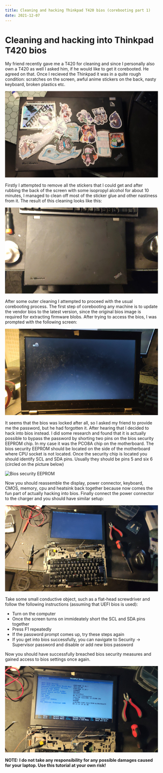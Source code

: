 ```yaml
---
title: Cleaning and hacking Thinkpad T420 bios (corebooting part 1)
date: 2021-12-07
---
```


# Cleaning and hacking into Thinkpad T420 bios

My friend recently gave me a T420 for cleaning and since I personally also own
a T420 as well I asked him, if he would like to get it corebooted. He agreed on that. 
Once I recieved the Thinkpad it was in a quite rough condition: scratches on the screen, 
awful anime stickers on the back, nasty keyboard, broken plastics etc. 

![Stickered laptop](/res/coreboot/T420Before.jpg)

Firstly I attempted to remove all the stickers that I could get and after rubbing 
the back of the screen with some isopropyl alcohol for about 10 minutes, I 
managed to clean off most of the sticker glue and other nastiness from it. The 
result of this cleaning looks like this:

![Cleaned laptop](/res/coreboot/T420After.jpg)

After some outer cleaning I attempted to proceed with the usual corebooting process.
The first step of corebooting any machine is to update the vendor bios to the latest 
version, since the original bios image is required for extracting firmware blobs. 
After trying to access the bios, I was prompted with the following screen:

![Locked T420](/res/coreboot/BiosPass.jpg)

It seems that the bios was locked after all, so I asked my friend to provide me the password,
but he had forgotten it. After hearing that I decided to hack into bios instead. I did some 
research and found that it is actually possible to bypass the password by shorting two pins 
on the bios security EEPROM chip. In my case it was the PCO8A chip on the motherboard. The 
bios security EEPROM should be located on the side of the motherboard where CPU socket is not 
located. Once the security chip is located you should identify SCL and SDA pins.
Usually they should be pins 5 and six 6 (circled on the picture below)

![Bios security EEPROM](/res/coreboot/SecurityChip.jpg)

Now you should reassemble the display, power connector, keyboard, CMOS, memory, cpu and heatsink 
back together because now comes the fun part of actually hacking into bios. Finally connect the 
power connector to the charger and you should have similar setup:

![Ghetto setup](/res/coreboot/GhettoSetup.jpg)

Take some small conductive object, such as a flat-head screwdriver and follow the following
instructions (assuming that UEFI bios is used):

* Turn on the computer
* Once the screen turns on immideately short the SCL and SDA pins together
* Press F1 repeatedly 
* If the password prompt comes up, try these steps again
* If you get into bios successfully, you can navigate to Security -> Supervisor password and
disable or add new bios password

Now you should have successfully breached bios security measures and gained access to bios
settings once again.

![Bios access gained](/res/coreboot/BiosAccess.jpg)

**NOTE: I do not take any responsibility for any possible damages caused for your laptop.
Use this tutorial at your own risk!**
